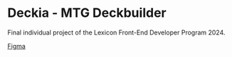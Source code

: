 # Deckia - MTG Deckbuilder

Final individual project of the Lexicon Front-End Developer Program 2024.

[Figma](https://www.figma.com/design/nfm5jeYhH66nYUs0Pulm4L/Deckia?node-id=0-1&t=lNhXHwQ6QIctliFY-1)

